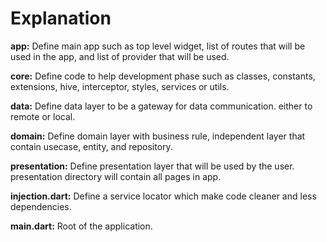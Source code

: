 # Explanation

**app:** Define main app such as top level widget, list of routes that will be used in the app, and list of provider that will be used.

**core:** Define code to help development phase such as classes, constants, extensions, hive, interceptor, styles, services or utils.

**data:** Define data layer to be a gateway for data communication. either to remote or local.

**domain:** Define domain layer with business rule, independent layer that contain usecase, entity, and repository.

**presentation:** Define presentation layer that will be used by the user. presentation directory will contain all pages in app.

**injection.dart:** Define a service locator which make code cleaner and less dependencies.

**main.dart:** Root of the application.